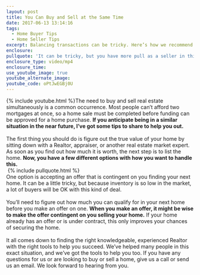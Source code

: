 ```yaml
---
layout: post
title: You Can Buy and Sell at the Same Time
date: 2017-06-13 13:14:16
tags:
  - Home Buyer Tips
  - Home Seller Tips
excerpt: Balancing transactions can be tricky. Here’s how we recommend you attack the situation.
enclosure:
pullquote: 'It can be tricky, but you have more pull as a seller in this market.'
enclosure_type: video/mp4
enclosure_time:
use_youtube_image: true
youtube_alternate_image:
youtube_code: oPtJwEGBj0U
---
```



{% include youtube.html %}The need to buy and sell real estate simultaneously is a common occurrence. Most people can’t afford two mortgages at once, so a home sale must be completed before funding can be approved for a home purchase. **If you anticipate being in a similar situation in the near future, I’ve got some tips to share to help you out.**
<br>
<br>The first thing you should do is figure out the true value of your home by sitting down with a Realtor, appraiser, or another real estate market expert. As soon as you find out how much it is worth, the next step is to list the home. **Now, you have a few different options with how you want to handle this.**
<br> {% include pullquote.html %}
<br>One option is accepting an offer that is contingent on you finding your next home. It can be a little tricky, but because inventory is so low in the market, a lot of buyers will be OK with this kind of deal.
<br>
<br>You’ll need to figure out how much you can qualify for in your next home before you make an offer on one. **When you make an offer, it might be wise to make the offer contingent on you selling your home.** If your home already has an offer or is under contract, this only improves your chances of securing the home.
<br>
<br>It all comes down to finding the right knowledgeable, experienced Realtor with the right tools to help you succeed. We’ve helped many people in this exact situation, and we’ve got the tools to help you too. If you have any questions for us or are looking to buy or sell a home, give us a call or send us an email. We look forward to hearing from you.